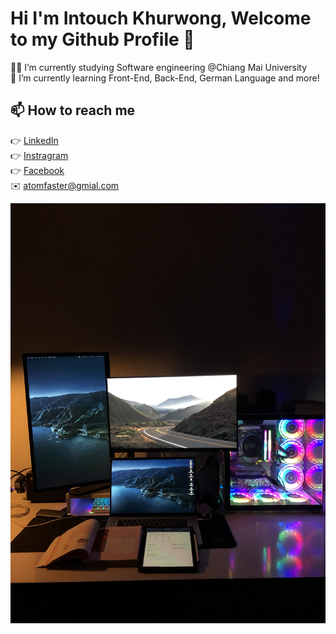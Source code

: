 # Hi I'm Intouch Khurwong, Welcome to my Github Profile 👋

:man_student: I’m currently studying Software engineering @Chiang Mai University <br>
🌱 I’m currently learning Front-End, Back-End, German Language and more! <br>


## 📫 How to reach me
:point_right: [LinkedIn](https://www.linkedin.com/in/atom4real/)<br>
:point_right: [Instragram](https://www.instagram.com/_atom._013/)<br>
:point_right: [Facebook](https://www.facebook.com/AtomIsHere/)<br>
:envelope: atomfaster@gmial.com<br>

![Intouch_Khurwong](https://github.com/atom4real/atom4real/blob/main/IMG_8228.jpg)
<!--
**atom4real/atom4real** is a ✨ _special_ ✨ repository because its `README.md` (this file) appears on your GitHub profile.

Here are some ideas to get you started:![IMG_8228](https://user-images.githubusercontent.com/56483393/192787357-66cd2f1b-2c84-48cf-87f6-b57d1cfc0864.jpg)


- 🔭 I’m currently working on ...
- 🌱 I’m currently learning ...
- 👯 I’m looking to collaborate on ...
- 🤔 I’m looking for help with ...
- 💬 Ask me about ...
- 📫 How to reach me: ...
- 😄 Pronouns: ...
- ⚡ Fun fact: ...
-->
